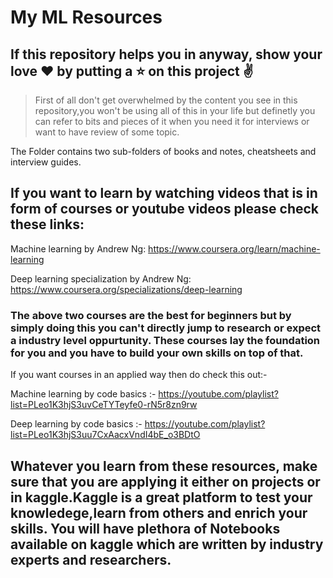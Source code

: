 #  My ML Resources

## If this repository helps you in anyway, show your love ❤️ by putting a ⭐ on this project ✌️


> First of all don't get overwhelmed by the content you see in this repository,you won't be using all of this in your life but definetly you can refer to bits and pieces of it when you need it for interviews or want to have review of some topic.


The Folder contains  two sub-folders of books and notes, cheatsheets and interview guides.

## If you want to learn by watching videos that is in form of courses or youtube videos please check these links:

Machine learning by Andrew Ng: https://www.coursera.org/learn/machine-learning

Deep learning specialization by Andrew Ng: https://www.coursera.org/specializations/deep-learning

### The above two courses are the best for beginners but by simply doing this you can't directly jump to research or expect a industry level oppurtunity. These courses lay the foundation for you and you have to build your own skills on top of that.

If you want courses in an applied way then do check this out:-

Machine learning by code basics :- https://youtube.com/playlist?list=PLeo1K3hjS3uvCeTYTeyfe0-rN5r8zn9rw

Deep learning by code basics :- https://youtube.com/playlist?list=PLeo1K3hjS3uu7CxAacxVndI4bE_o3BDtO

## Whatever you learn from these resources, make sure that you are applying it either on projects or in kaggle.Kaggle is a great platform to test your knowledege,learn from others and enrich your skills. You will have plethora of Notebooks available on kaggle which are written by industry experts  and researchers.


